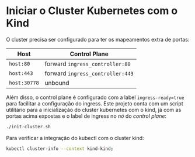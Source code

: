 # Iniciar o Cluster Kubernetes com o Kind

O cluster precisa ser configurado para ter os mapeamentos extra de portas:

| Host         | Control Plane                    |
| ------------ | -------------------------------- |
| `host:80`    | forward `ingress_controller:80`  |
| `host:443`   | forward `ingress_controller:443` |
| `host:30778` | unbound                          |

Além disso, o control plane é configurado com a label `ingress-ready=true` para facilitar a configuração do ingress. Este projeto conta com um script utilitário para a inicialização do cluster kubernetes com o kind, já com as portas acima expostas e o label de ingress no _nó_ do _control plane_:

```sh
./init-cluster.sh
```

Para verificar a integração do kubectl com o cluster kind:

```sh
kubectl cluster-info --context kind-kind;
```

